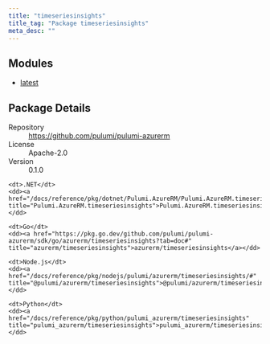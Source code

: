 ```yaml
---
title: "timeseriesinsights"
title_tag: "Package timeseriesinsights"
meta_desc: ""
---
```


<!-- WARNING: this file was generated by Pulumi Docs Generator. -->
<!-- Do not edit by hand unless you're certain you know what you are doing! -->



<h2 id="modules">Modules</h2>
<ul class="api">
    <li><a href="latest/" title="latest"><span class="symbol module"></span>latest</a></li>
</ul>

<h2 id="package-details">Package Details</h2>
<dl class="package-details">
	<dt>Repository</dt>
	<dd><a href="https://github.com/pulumi/pulumi-azurerm">https://github.com/pulumi/pulumi-azurerm</a></dd>
	<dt>License</dt>
	<dd>Apache-2.0</dd>
	<dt>Version</dt>
	<dd>0.1.0</dd>
</dl>



<dl class="tabular">

    <dt>.NET</dt>
    <dd><a href="/docs/reference/pkg/dotnet/Pulumi.AzureRM/Pulumi.AzureRM.timeseriesinsights.html" title="Pulumi.AzureRM.timeseriesinsights">Pulumi.AzureRM.timeseriesinsights</a></dd>

    <dt>Go</dt>
    <dd><a href="https://pkg.go.dev/github.com/pulumi/pulumi-azurerm/sdk/go/azurerm/timeseriesinsights?tab=doc#" title="azurerm/timeseriesinsights">azurerm/timeseriesinsights</a></dd>

    <dt>Node.js</dt>
    <dd><a href="/docs/reference/pkg/nodejs/pulumi/azurerm/timeseriesinsights/#" title="@pulumi/azurerm/timeseriesinsights">@pulumi/azurerm/timeseriesinsights</a></dd>

    <dt>Python</dt>
    <dd><a href="/docs/reference/pkg/python/pulumi_azurerm/timeseriesinsights" title="pulumi_azurerm/timeseriesinsights">pulumi_azurerm/timeseriesinsights</a></dd>

</dl>

